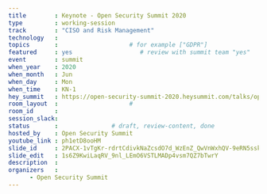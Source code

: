 ```yaml
---
title        : Keynote - Open Security Summit 2020
type         : working-session
track        : "CISO and Risk Management"
technology   :
topics       :                    # for example ["GDPR"]
featured     : yes                   # review with summit team "yes"
event        : summit
when_year    : 2020
when_month   : Jun
when_day     : Mon
when_time    : KN-1
hey_summit   : https://open-security-summit-2020.heysummit.com/talks/opening-keynote/
room_layout  :                    #
room_id      :
session_slack:
status       :               # draft, review-content, done
hosted_by    : Open Security Summit
youtube_link : ph1etD8ooHM
slide_id     : 2PACX-1vTgKr-rdrtCdivkNaZcsdO7d_WzEnZ_QwVnWxhQV-9eRN5sskeFWqvHQGuabiW6gIe76cOs0FfK3zwL
slide_edit   : 1s6Z9KwiLaqRV_9nl_LEmO6VSTLMADp4vsm7QZ7bTwrY
description  :
organizers   :
      - Open Security Summit
---
```

